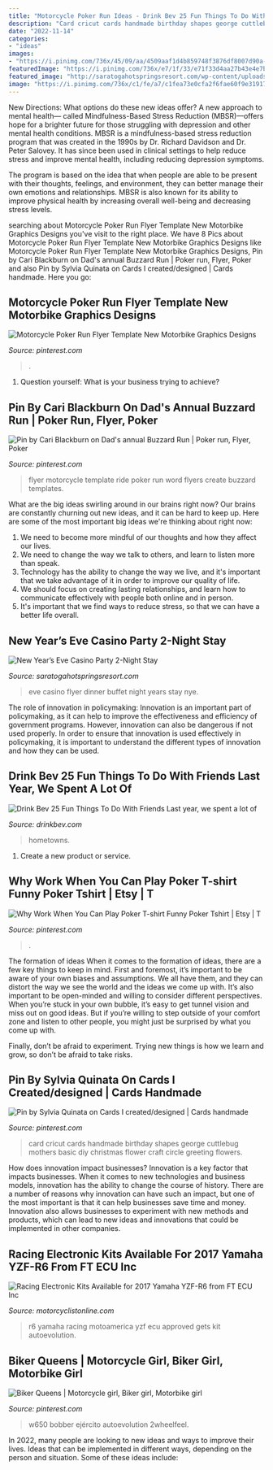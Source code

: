 ```yaml
---
title: "Motorcycle Poker Run Ideas - Drink Bev 25 Fun Things To Do With Friends Last Year, We Spent A Lot Of"
description: "Card cricut cards handmade birthday shapes george cuttlebug mothers basic diy christmas flower craft circle greeting flowers"
date: "2022-11-14"
categories:
- "ideas"
images:
- "https://i.pinimg.com/736x/45/09/aa/4509aaf1d4b859748f3876df8007d90a--lady-biker-biker-babes.jpg"
featuredImage: "https://i.pinimg.com/736x/e7/1f/33/e71f33d4aa27b43e4e7b4a67fc96473c.jpg"
featured_image: "http://saratogahotspringsresort.com/wp-content/uploads/2015/12/NYE-buffetMenu-2015.jpg"
image: "https://i.pinimg.com/736x/c1/fe/a7/c1fea73e0cfa2f6fae60f9e319176061.jpg"
---
```



New Directions: What options do these new ideas offer?
A new approach to mental health— called Mindfulness-Based Stress Reduction (MBSR)—offers hope for a brighter future for those struggling with depression and other mental health conditions.
MBSR is a mindfulness-based stress reduction program that was created in the 1990s by Dr. Richard Davidson and Dr. Peter Salovey. It has since been used in clinical settings to help reduce stress and improve mental health, including reducing depression symptoms.

The program is based on the idea that when people are able to be present with their thoughts, feelings, and environment, they can better manage their own emotions and relationships. MBSR is also known for its ability to improve physical health by increasing overall well-being and decreasing stress levels.

	

		
searching about Motorcycle Poker Run Flyer Template New Motorbike Graphics Designs you've visit to the right place. We have 8 Pics about Motorcycle Poker Run Flyer Template New Motorbike Graphics Designs like Motorcycle Poker Run Flyer Template New Motorbike Graphics Designs, Pin by Cari Blackburn on Dad&#039;s annual Buzzard Run | Poker run, Flyer, Poker and also Pin by Sylvia Quinata on Cards I created/designed | Cards handmade. Here you go:
		
    
## Motorcycle Poker Run Flyer Template New Motorbike Graphics Designs

<img loading=lazy src="https://i.pinimg.com/736x/c1/fe/a7/c1fea73e0cfa2f6fae60f9e319176061.jpg" onerror="this.onerror=null;this.src='https://tse4.mm.bing.net/th?id=OIP.Q7mtsroFuMM2XlVmdRxnGQHa3O&amp;pid=15.1';" alt="Motorcycle Poker Run Flyer Template New Motorbike Graphics Designs">

_Source: pinterest.com_

>. 

	

1. Question yourself: What is your business trying to achieve? 

    
## Pin By Cari Blackburn On Dad&#039;s Annual Buzzard Run | Poker Run, Flyer, Poker

<img loading=lazy src="https://i.pinimg.com/736x/73/67/6e/73676e783ad9e5c9165c7362e31bf2b8--buzzard-poker.jpg" onerror="this.onerror=null;this.src='https://tse4.mm.bing.net/th?id=OIP._ZiMizQj_fOiviGc4_dzSQHaJl&amp;pid=15.1';" alt="Pin by Cari Blackburn on Dad&#039;s annual Buzzard Run | Poker run, Flyer, Poker">

_Source: pinterest.com_

>flyer motorcycle template ride poker run word flyers create buzzard templates. 

	

What are the big ideas swirling around in our brains right now?
Our brains are constantly churning out new ideas, and it can be hard to keep up. Here are some of the most important big ideas we're thinking about right now: 
1. We need to become more mindful of our thoughts and how they affect our lives. 
2. We need to change the way we talk to others, and learn to listen more than speak. 
3. Technology has the ability to change the way we live, and it's important that we take advantage of it in order to improve our quality of life. 
4. We should focus on creating lasting relationships, and learn how to communicate effectively with people both online and in person. 
5. It's important that we find ways to reduce stress, so that we can have a better life overall.

    
## New Year’s Eve Casino Party 2-Night Stay

<img loading=lazy src="http://saratogahotspringsresort.com/wp-content/uploads/2015/12/NYE-buffetMenu-2015.jpg" onerror="this.onerror=null;this.src='https://tse1.mm.bing.net/th?id=OIP.NheFv07Bt9gBn7PE68LfdwHaLc&amp;pid=15.1';" alt="New Year’s Eve Casino Party 2-Night Stay">

_Source: saratogahotspringsresort.com_

>eve casino flyer dinner buffet night years stay nye. 

	

The role of innovation in policymaking:
Innovation is an important part of policymaking, as it can help to improve the effectiveness and efficiency of government programs. However, innovation can also be dangerous if not used properly. In order to ensure that innovation is used effectively in policymaking, it is important to understand the different types of innovation and how they can be used.

    
## Drink Bev 25 Fun Things To Do With Friends Last Year, We Spent A Lot Of

<img loading=lazy src="https://cdn.shopify.com/s/files/1/3001/0772/files/1F1A6778FINAL_9d0ca533-8069-44a2-98db-afb4ae87204e_480x480.jpg?v=1626516428" onerror="this.onerror=null;this.src='https://tse1.mm.bing.net/th?id=OIP.xhGK8tgJuEF-ogAE5B6olQHaFS&amp;pid=15.1';" alt="Drink Bev 25 Fun Things To Do With Friends Last year, we spent a lot of">

_Source: drinkbev.com_

>hometowns. 

	

1. Create a new product or service.

    
## Why Work When You Can Play Poker T-shirt Funny Poker Tshirt | Etsy | T

<img loading=lazy src="https://i.pinimg.com/736x/e7/1f/33/e71f33d4aa27b43e4e7b4a67fc96473c.jpg" onerror="this.onerror=null;this.src='https://tse4.mm.bing.net/th?id=OIP.bXT1eF_rEa-0RtLt8jHQ9gHaKX&amp;pid=15.1';" alt="Why Work When You Can Play Poker T-shirt Funny Poker Tshirt | Etsy | T">

_Source: pinterest.com_

>. 

	

The formation of ideas
When it comes to the formation of ideas, there are a few key things to keep in mind. First and foremost, it’s important to be aware of your own biases and assumptions. We all have them, and they can distort the way we see the world and the ideas we come up with.
It’s also important to be open-minded and willing to consider different perspectives. When you’re stuck in your own bubble, it’s easy to get tunnel vision and miss out on good ideas. But if you’re willing to step outside of your comfort zone and listen to other people, you might just be surprised by what you come up with.

Finally, don’t be afraid to experiment. Trying new things is how we learn and grow, so don’t be afraid to take risks.

    
## Pin By Sylvia Quinata On Cards I Created/designed | Cards Handmade

<img loading=lazy src="https://i.pinimg.com/originals/4b/59/93/4b599399fa10afbcfcf81b6a9f1d8894.jpg" onerror="this.onerror=null;this.src='https://tse4.mm.bing.net/th?id=OIP.HSXlV87pGBj-vcYRLv9U2QHaJ4&amp;pid=15.1';" alt="Pin by Sylvia Quinata on Cards I created/designed | Cards handmade">

_Source: pinterest.com_

>card cricut cards handmade birthday shapes george cuttlebug mothers basic diy christmas flower craft circle greeting flowers. 

	

How does innovation impact businesses?
Innovation is a key factor that impacts businesses. When it comes to new technologies and business models, innovation has the ability to change the course of history. There are a number of reasons why innovation can have such an impact, but one of the most important is that it can help businesses save time and money. Innovation also allows businesses to experiment with new methods and products, which can lead to new ideas and innovations that could be implemented in other companies.

    
## Racing Electronic Kits Available For 2017 Yamaha YZF-R6 From FT ECU Inc

<img loading=lazy src="https://www.motorcyclistonline.com/resizer/zXJwU5DJV9vIXfwthrFAnPvEPdw=/1440x0/filters:focal(45x45:55x55)/cloudfront-us-east-1.images.arcpublishing.com/octane/UWHUPIUD5LXEYORUC7L44GK2ZE.jpg" onerror="this.onerror=null;this.src='https://tse4.mm.bing.net/th?id=OIP.MXDkuAYZD56hMrrccyL7JAHaFP&amp;pid=15.1';" alt="Racing Electronic Kits Available for 2017 Yamaha YZF-R6 from FT ECU Inc">

_Source: motorcyclistonline.com_

>r6 yamaha racing motoamerica yzf ecu approved gets kit autoevolution. 

	

	

    
## Biker Queens | Motorcycle Girl, Biker Girl, Motorbike Girl

<img loading=lazy src="https://i.pinimg.com/736x/45/09/aa/4509aaf1d4b859748f3876df8007d90a--lady-biker-biker-babes.jpg" onerror="this.onerror=null;this.src='https://tse2.mm.bing.net/th?id=OIP.53r6L0FA0V_I_UjX23rDAAHaLG&amp;pid=15.1';" alt="Biker Queens | Motorcycle girl, Biker girl, Motorbike girl">

_Source: pinterest.com_

>w650 bobber ejército autoevolution 2wheelfeel. 

	

In 2022, many people are looking to new ideas and ways to improve their lives. Ideas that can be implemented in different ways, depending on the person and situation. Some of these ideas include: 

